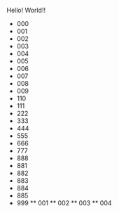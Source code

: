 Hello! World!!
* 000
* 001
* 002
* 003
* 004
* 005
* 006
* 007
* 008
* 009
* 110
* 111
* 222
* 333
* 444
* 555
* 666
* 777
* 888
* 881
* 882
* 883
* 884
* 885
* 999
** 001
** 002
** 003
** 004

